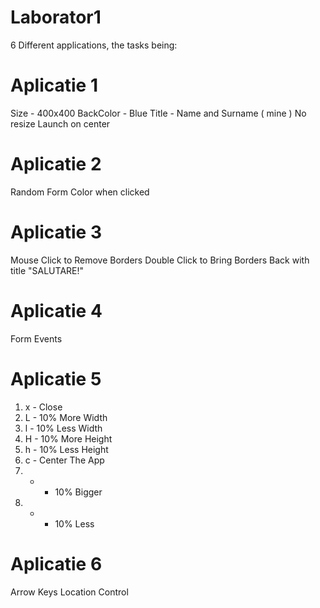 # Laborator1
6 Different applications, the tasks being:
# Aplicatie 1
Size - 400x400
BackColor - Blue
Title - Name and Surname ( mine )
No resize
Launch on center
# Aplicatie 2
Random Form Color when clicked
# Aplicatie 3
Mouse Click to Remove Borders
Double Click to Bring Borders Back with title "SALUTARE!"
# Aplicatie 4
Form Events
# Aplicatie 5
1) x - Close
2) L - 10%  More Width
3) l - 10% Less Width
4) H - 10% More Height
5) h - 10% Less Height
6) c - Center The App
7) + - 10% Bigger
8) - - 10% Less
# Aplicatie 6
Arrow Keys Location Control
